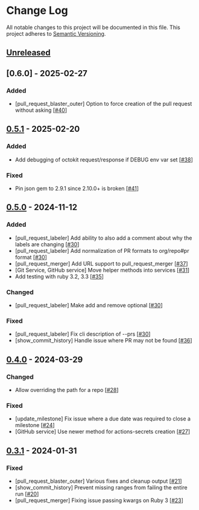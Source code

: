 # Change Log
All notable changes to this project will be documented in this file.
This project adheres to [Semantic Versioning](http://semver.org/).

## [Unreleased]

## [0.6.0] - 2025-02-27
### Added
- [pull_request_blaster_outer] Option to force creation of the pull request without asking [[#40](https://github.com/ManageIQ/multi_repo/pull/40)]

## [0.5.1] - 2025-02-20
### Added
- Add debugging of octokit request/response if DEBUG env var set [[#38](https://github.com/ManageIQ/multi_repo/pull/38)]

### Fixed
- Pin json gem to 2.9.1 since 2.10.0+ is broken [[#41](https://github.com/ManageIQ/multi_repo/pull/41)]

## [0.5.0] - 2024-11-12
### Added
- [pull_request_labeler] Add ability to also add a comment about why the labels are changing [[#30](https://github.com/ManageIQ/multi_repo/pull/30)]
- [pull_request_labeler] Add normalization of PR formats to org/repo#pr format [[#30](https://github.com/ManageIQ/multi_repo/pull/30)]
- [pull_request_merger] Add URL support to pull_request_merger [[#37](https://github.com/ManageIQ/multi_repo/pull/37)]
- [Git Service, GitHub service] Move helper methods into services [[#31](https://github.com/ManageIQ/multi_repo/pull/31)]
- Add testing with ruby 3.2, 3.3 [[#35](https://github.com/ManageIQ/multi_repo/pull/35)]

### Changed
- [pull_request_labeler] Make add and remove optional [[#30](https://github.com/ManageIQ/multi_repo/pull/30)]

### Fixed
- [pull_request_labeler] Fix cli description of --prs [[#30](https://github.com/ManageIQ/multi_repo/pull/30)]
- [show_commit_history] Handle issue where PR may not be found [[#36](https://github.com/ManageIQ/multi_repo/pull/30)]

## [0.4.0] - 2024-03-29
### Changed
- Allow overriding the path for a repo [[#28](https://github.com/ManageIQ/multi_repo/pull/28)]

### Fixed
- [update_milestone] Fix issue where a due date was required to close a milestone [[#24](https://github.com/ManageIQ/multi_repo/pull/24)]
- [GitHub service] Use newer method for actions-secrets creation [[#27](https://github.com/ManageIQ/multi_repo/pull/27)]

## [0.3.1] - 2024-01-31
### Fixed
- [pull_request_blaster_outer] Various fixes and cleanup output [[#21](https://github.com/ManageIQ/multi_repo/pull/21)]
- [show_commit_history] Prevent missing ranges from failing the entire run [[#20](https://github.com/ManageIQ/multi_repo/pull/20)]
- [pull_request_merger] Fixing issue passing kwargs on Ruby 3 [[#23](https://github.com/ManageIQ/multi_repo/pull/23)]

[Unreleased]: https://github.com/ManageIQ/more_core_extensions/compare/v0.5.1...HEAD
[0.5.1]: https://github.com/ManageIQ/more_core_extensions/compare/v0.5.0...v0.5.1
[0.5.0]: https://github.com/ManageIQ/more_core_extensions/compare/v0.4.0...v0.5.0
[0.4.0]: https://github.com/ManageIQ/more_core_extensions/compare/v0.3.1...v0.4.0
[0.3.1]: https://github.com/ManageIQ/more_core_extensions/compare/v0.3.0...v0.3.1
